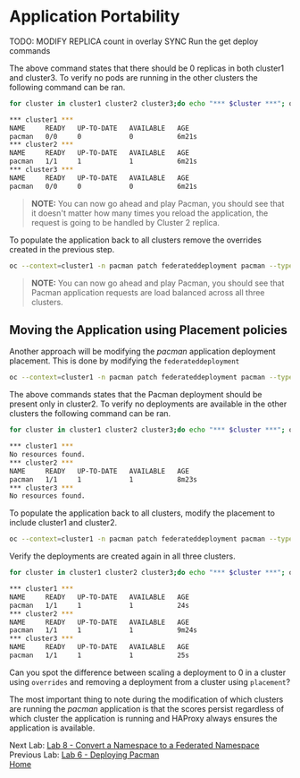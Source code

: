 # Application Portability

TODO:
MODIFY REPLICA count in overlay
SYNC
Run the get deploy commands

The above command states that there should be 0 replicas in both cluster1 and cluster3. To verify
no pods are running in the other clusters the following command can be ran.

~~~sh
for cluster in cluster1 cluster2 cluster3;do echo "*** $cluster ***"; oc get deployment --context $cluster -n pacman;done

*** cluster1 ***
NAME     READY   UP-TO-DATE   AVAILABLE   AGE
pacman   0/0     0            0           6m21s
*** cluster2 ***
NAME     READY   UP-TO-DATE   AVAILABLE   AGE
pacman   1/1     1            1           6m21s
*** cluster3 ***
NAME     READY   UP-TO-DATE   AVAILABLE   AGE
pacman   0/0     0            0           6m21s
~~~

> **NOTE:** You can now go ahead and play Pacman, you should see that it doesn't matter how many times you reload the application, the request is going to be handled by Cluster 2 replica.

To populate the application back to all clusters remove the overrides created in the previous step.
~~~sh
oc --context=cluster1 -n pacman patch federateddeployment pacman --type=merge -p '{"spec":{"overrides":[]}}'
~~~

> **NOTE:** You can now go ahead and play Pacman, you should see that Pacman application requests are load balanced across all three clusters.

## Moving the Application using Placement policies

Another approach will be modifying the *pacman* application deployment placement. This is done by modifying the `federateddeployment`
~~~sh
oc --context=cluster1 -n pacman patch federateddeployment pacman --type=merge -p '{"spec":{"placement":{"clusters": [{"name":"cluster2"}]}}}'
~~~

The above commands states that the Pacman deployment should be present only in cluster2. To verify no deployments
are available in the other clusters the following command can be ran.

~~~sh
for cluster in cluster1 cluster2 cluster3;do echo "*** $cluster ***"; oc get deployment --context $cluster -n pacman;done

*** cluster1 ***
No resources found.
*** cluster2 ***
NAME     READY   UP-TO-DATE   AVAILABLE   AGE
pacman   1/1     1            1           8m23s
*** cluster3 ***
No resources found.
~~~

To populate the application back to all clusters, modify the placement to include cluster1 and cluster2.
~~~sh
oc --context=cluster1 -n pacman patch federateddeployment pacman --type=merge -p '{"spec":{"placement":{"clusters": [{"name":"cluster1"}, {"name":"cluster2"}, {"name":"cluster3"}]}}}'
~~~

Verify the deployments are created again in all three clusters.

~~~sh
for cluster in cluster1 cluster2 cluster3;do echo "*** $cluster ***"; oc get deployment --context $cluster -n pacman;done

*** cluster1 ***
NAME     READY   UP-TO-DATE   AVAILABLE   AGE
pacman   1/1     1            1           24s
*** cluster2 ***
NAME     READY   UP-TO-DATE   AVAILABLE   AGE
pacman   1/1     1            1           9m24s
*** cluster3 ***
NAME     READY   UP-TO-DATE   AVAILABLE   AGE
pacman   1/1     1            1           25s
~~~

Can you spot the difference between scaling a deployment to 0 in a cluster using `overrides` and removing a deployment from a cluster using `placement`?

The most important thing to note during the modification of which clusters are running the
*pacman* application is that the scores persist regardless of which cluster the application is running and HAProxy always ensures the application is available.

Next Lab: [Lab 8 - Convert a Namespace to a Federated Namespace](./8.md)<br>
Previous Lab: [Lab 6 - Deploying Pacman](./6.md)<br>
[Home](./README.md)
